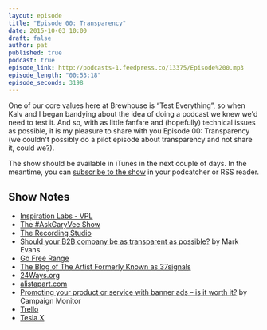```yaml
---
layout: episode
title: "Episode 00: Transparency"
date: 2015-10-03 10:00
draft: false
author: pat
published: true
podcast: true
episode_link: http://podcasts-1.feedpress.co/13375/Episode%200.mp3
episode_length: "00:53:18"
episode_seconds: 3198
---
```


One of our core values here at Brewhouse is &ldquo;Test Everything&rdquo;, so when Kalv and I began bandying about the idea of doing a podcast we knew we'd need to test it. And so, with as little fanfare and (hopefully) technical issues as possible, it is my pleasure to share with you Episode 00: Transparency (we couldn't possibly do a pilot episode about transparency and not share it, could we?).

The show should be available in iTunes in the next couple of days. In the meantime, you can [subscribe to the show](http://feedpress.me/brewhouse-show) in your podcatcher or RSS reader.

## Show Notes

- [Inspiration Labs - VPL](http://www.vpl.ca/programs/cat/C1051/)
- [The #AskGaryVee Show](https://www.youtube.com/playlist?list=PLfA33-E9P7FC0AoARnMLvgFgESJe4_Ngs)
- [The Recording Studio](https://twitter.com/kalv/status/651544809371373568)
- [Should your B2B company be as transparent as possible?](http://www.b2bnn.com/2015/09/should-your-b2b-company-be-as-transparent-as-possible/) by Mark Evans
- [Go Free Range](http://gofreerange.com)
- [The Blog of The Artist Formerly Known as 37signals](https://signalvnoise.com)
- [24Ways.org](http://24Ways.org)
- [alistapart.com](http://alistapart.com)
- [Promoting your product or service with banner ads – is it worth it?](https://www.campaignmonitor.com/blog/email-marketing/2009/06/promoting-with-banners-ads/) by Campaign Monitor
- [Trello](http://trello.com)
- [Tesla X](http://www.teslamotors.com/modelx)